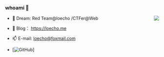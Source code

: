 <!--
**loecho-sec/loecho-sec** is a ✨ _special_ ✨ repository because its `README.md` (this file) appears on your GitHub profile.
-->

### whoami 👋

<img align="right" src="https://github-readme-stats.vercel.app/api?username=loecho-sec&count_private=true&show_icons=true&hide=prs" />

- 🌱 Dream: Red Team@loecho /CTFer@Web

- 👀 Blog： https://loecho.me

- 📫 E-mail: loecho@foxmail.com

- [![GitHub](https://img.shields.io/github/followers/loecho-sec?label=follower%20github&style=flat-square)]
